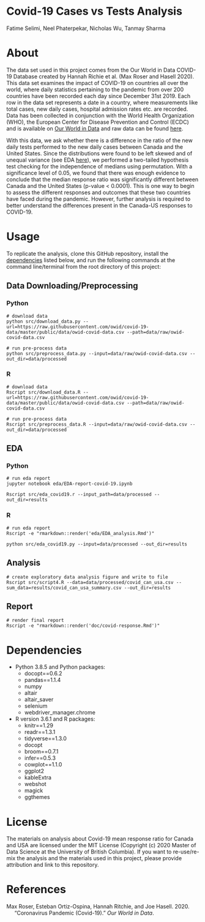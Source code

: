 Covid-19 Cases vs Tests Analysis
================
Fatime Selimi, Neel Phaterpekar, Nicholas Wu, Tanmay Sharma

# About

The data set used in this project comes from the Our World in Data
COVID-19 Database created by Hannah Richie et al. (Max Roser and Hasell
2020). This data set examines the impact of COVID-19 on countries all
over the world, where daily statistics pertaining to the pandemic from
over 200 countries have been recorded each day since December 31st 2019.
Each row in the data set represents a date in a country, where
measurements like total cases, new daily cases, hospital admission rates
etc. are recorded. Data has been collected in conjunction with the World
Health Organization (WHO), the European Center for Disease Prevention
and Control (ECDC) and is available on [Our World in
Data](https://ourworldindata.org/coronavirus) and raw data can be found
[here](https://raw.githubusercontent.com/owid/covid-19-data/master/public/data/owid-covid-data.csv).

With this data, we ask whether there is a difference in the ratio of the
new daily tests performed to the new daily cases between Canada and the
United States. Since the distributions were found to be left skewed and
of unequal variance (see EDA
[here](https://github.com/UBC-MDS/covid-19-cases-vs-tests-analysis/tree/main/eda)),
we performed a two-tailed hypothesis test checking for the independence
of medians using permutation. With a significance level of 0.05, we
found that there was enough evidence to conclude that the median
response ratio was significantly different between Canada and the United
States (p-value \< 0.0001). This is one way to begin to assess the
different responses and outcomes that these two countries have faced
during the pandemic. However, further analysis is required to better
understand the differences present in the Canada-US responses to
COVID-19.

# Usage

To replicate the analysis, clone this GitHub repository, install the
[dependencies](#dependencies) listed below, and run the following
commands at the command line/terminal from the root directory of this
project:

## Data Downloading/Preprocessing

### Python

    # download data
    python src/download_data.py --url=https://raw.githubusercontent.com/owid/covid-19-data/master/public/data/owid-covid-data.csv --path=data/raw/owid-covid-data.csv
    
    # run pre-process data
    python src/preprocess_data.py --input=data/raw/owid-covid-data.csv --out_dir=data/processed

### R

    # download data
    Rscript src/download_data.R --url=https://raw.githubusercontent.com/owid/covid-19-data/master/public/data/owid-covid-data.csv --path=data/raw/owid-covid-data.csv
    
    # run pre-process data
    Rscript src/preprocess_data.R --input=data/raw/owid-covid-data.csv --out_dir=data/processed

## EDA

### Python

    # run eda report
    jupyter notebook eda/EDA-report-covid-19.ipynb
    
    Rscript src/eda_covid19.r --input_path=data/processed --out_dir=results

### R

    # run eda report
    Rscript -e "rmarkdown::render('eda/EDA_analysis.Rmd')"
    
    python src/eda_covid19.py --input=data/processed --out_dir=results

## Analysis

    # create exploratory data analysis figure and write to file 
    Rscript src/script4.R --data=data/processed/covid_can_usa.csv --sum_data=results/covid_can_usa_summary.csv --out_dir=results

## Report

    # render final report
    Rscript -e "rmarkdown::render('doc/covid-response.Rmd')"

# Dependencies

  - Python 3.8.5 and Python packages:
      - docopt==0.6.2
      - pandas==1.1.4
      - numpy
      - altair
      - altair\_saver
      - selenium
      - webdriver\_manager.chrome
  - R version 3.6.1 and R packages:
      - knitr==1.29
      - readr==1.3.1
      - tidyverse==1.3.0
      - docopt
      - broom==0.7.1
      - infer==0.5.3
      - cowplot==1.1.0
      - ggplot2
      - kableExtra
      - webshot
      - magick
      - ggthemes

# License

The materials on analysis about Covid-19 mean response ratio for Canada
and USA are licensed under the MIT License (Copyright (c) 2020 Master of
Data Science at the University of British Columbia). If you want to
re-use/re-mix the analysis and the materials used in this project,
please provide attribution and link to this repository.

# References

<div id="refs" class="references hanging-indent">

<div id="ref-owidcoronavirus">

Max Roser, Esteban Ortiz-Ospina, Hannah Ritchie, and Joe Hasell. 2020.
“Coronavirus Pandemic (Covid-19).” *Our World in Data*.

</div>

</div>

